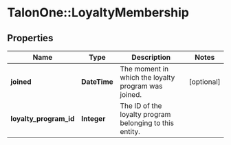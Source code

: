 # TalonOne::LoyaltyMembership

## Properties
Name | Type | Description | Notes
------------ | ------------- | ------------- | -------------
**joined** | **DateTime** | The moment in which the loyalty program was joined. | [optional] 
**loyalty_program_id** | **Integer** | The ID of the loyalty program belonging to this entity. | 


